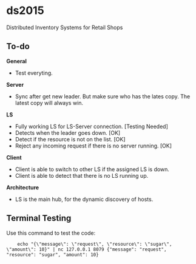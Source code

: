 # ds2015
Distributed Inventory Systems for Retail Shops

## To-do
**General**
- Test everyting.

**Server**
- Sync after get new leader. But make sure who has the lates copy. The latest copy will always win.

**LS**
- Fully working LS for LS-Server connection. [Testing Needed]
- Detects when the leader goes down. [OK]
- Detect if the resource is not on the list. [OK]
- Reject any incoming request if there is no server running. [OK]

**Client**
- Client is able to switch to other LS if the assigned LS is down.
- Client is able to detect that there is no LS running up.

**Architecture**
- LS is the main hub, for the dynamic discovery of hosts.

## Terminal Testing
Use this command to test the code:

		echo "{\"message\": \"request\", \"resource\": \"sugar\", \"amount\": 10}" | nc 127.0.0.1 8079 {"message": "request", "resource": "sugar", "amount": 10}